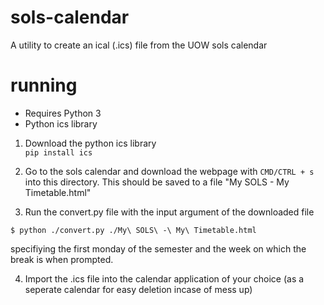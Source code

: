 # sols-calendar
A utility to create an ical (.ics) file from the UOW sols calendar

# running
* Requires Python 3
* Python ics library

1. Download the python ics library  
`pip install ics`

2. Go to the sols calendar and download the webpage with `CMD/CTRL + s` into this directory. This should be saved to a file "My SOLS - My Timetable.html"

3. Run the convert.py file with the input argument of the downloaded file

`$ python ./convert.py ./My\ SOLS\ -\ My\ Timetable.html`

specifiying the first monday of the semester and the week on which the break is when prompted.

4. Import the .ics file into the calendar application of your choice (as a seperate calendar for easy deletion incase of mess up) 